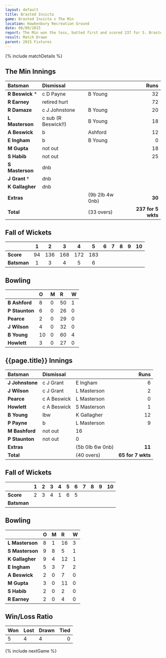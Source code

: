 ```yaml
---
layout: default
title: Brasted Invicta
game: Brasted Invicta v The Min
location: Hawkenbury Recreation Ground
date: 06/09/2015
report: The Min won the toss, batted first and scored 237 for 5. Brasted were 65-7 when time ran out
result: Match Drawn
parent: 2015 Fixtures
---
```


{% include matchDetails %}

## The Min Innings

| Batsman | Dismissal |  | Runs |
|:---|:---|---|---:|
| **R Beswick** &#42; | c D Payne | B Young | 32 |
| **R Earney** | retired hurt |  | 72 |
| **R Damaze** | c J Johnstone | B Young | 20 |
| **L Masterson** | c sub (R Beswick!!) | B Young | 18 |
| **A Beswick** | b | Ashford | 12 |
| **E Ingham** | b | B Young | 0 |
| **M Gupta** | not out |  | 18 |
| **S Habib** | not out |  | 25 |
| **S Masterson** | dnb |  |  | 
| **J Grant** &#8224; | dnb |  |  | 
| **K Gallagher** | dnb |  |  |
| **Extras** | | (9b 2lb 4w 0nb) | **30** | 
| **Total** | | (33 overs) | **237 for 5 wkts** | 

## Fall of Wickets

| | 1 | 2 | 3 | 4 | 5 | 6 | 7 | 8 | 9 | 10 |
|---|:---:|:---:|:---:|:---:|:---:|:---:|:---:|:---:|:---:|:---:|
| **Score** | 94 | 136 | 168 | 172 | 183 |  |  |  |  |  |
| **Batsman** | 1 | 3 | 4 | 5 | 6 |  |  |  |  |  |

## Bowling

| | O | M | R | W |
|---|:---|:---|:---|:---|
| **B Ashford** | 8 | 0 | 50 | 1 |
| **P Staunton** | 6 | 0 | 26 | 0 | 
| **Pearce** | 2 | 0 | 29 | 0 |
| **J Wilson** | 4 | 0 | 32 | 0 |
| **B Young** | 10 | 0 | 60 | 4 | 
| **Howlett** | 3 | 0 | 27 | 0 |

## {{page.title}} Innings

| Batsman | Dismissal |  | Runs |
|:---|:---|---|---:|
| **J Johnstone** | c J Grant | E Ingham | 6 | 
| **J Wilson** | c J Grant | L Masterson | 2 | 
| **Pearce** | c A Beswick | L Masterson | 0 | 
| **Howlett** | c A Beswick | S Masterson | 1 | 
| **B Young** | lbw | K Gallagher | 12 | 
| **P Payne** | b | L Masterson | 9 | 
| **M Bashford** | not out | 16 | 
| **P Staunton** | not out | 0 | 
| **Extras** | | (5b 0lb 6w 0nb) | **11** | 
| **Total** | | (40 overs) | **65 for 7 wkts** | 

## Fall of Wickets

| | 1 | 2 | 3 | 4 | 5 | 6 | 7 | 8 | 9 | 10 |
|---|:---:|:---:|:---:|:---:|:---:|:---:|:---:|:---:|:---:|:---:|
| **Score** | 2 | 3 | 4 | 1 | 6 | 5 |  |  |  |  |
| **Batsman** |  |  |  |  |  |  |  |  |  |  |

## Bowling

| | O | M | R | W |
|---|:---|:---|:---|:---|
| **L Masterson** | 8 | 1 | 16 | 3 | 
| **S Masterson** | 9 | 8 | 5 | 1 | 
| **K Gallagher** | 9 | 4 | 12 | 1 | 
| **E Ingham** | 5 | 3 | 7 | 2 | 
| **A Beswick** | 2 | 0 | 7 | 0 | 
| **M Gupta** | 3 | 0 | 11 | 0 | 
| **S Habib** | 2 | 0 | 2 | 0 | 
| **R Earney** | 2 | 0 | 4 | 0 |

## Win/Loss Ratio

| Won | Lost | Drawn | Tied |
|:---|:---|:---|---:|
| 5 | 4 | 4 | 0 |

{% include nextGame %}